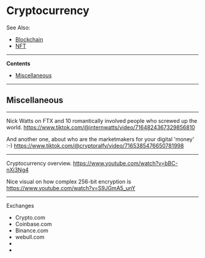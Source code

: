 # Cryptocurrency

See Also:
 
- [Blockchain](Blockchain.md)
- [NFT](NFT.md)

---

**Contents**

- [Miscellaneous](Cryptocurrency.md#miscellaneous)

---

## Miscellaneous

---

Nick Watts on FTX and 10 romantically involved people who screwed up the world.
https://www.tiktok.com/@internwatts/video/7164824367329856810

And another one, about who are the marketmakers for your digital 'money' :-)
https://www.tiktok.com/@cryptoralfy/video/7165385476650781998

---

Cryptocurrency overview.
https://www.youtube.com/watch?v=bBC-nXj3Ng4

Nice visual on how complex 256-bit encryption is
https://www.youtube.com/watch?v=S9JGmA5_unY

---

Exchanges

- Crypto.com
- Coinbase.com
- Binance.com
- webull.com
- 
- 
